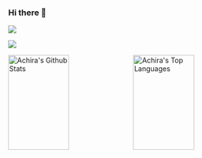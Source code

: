 ### Hi there 👋
![](https://komarev.com/ghpvc/?username=AchiraNadeeshan&style=for-the-badge)

![](https://hit.yhype.me/github/profile?user_id=85824425)

<a href="https://github.com/AchiraNadeeshan"><img alt="Achira's Github Stats" src="https://denvercoder1-github-readme-stats.vercel.app/api?username=achiranadeeshan&show_icons=true&count_private=true&theme=react&border_color=7F3FBF&bg_color=0D1117&title_color=F85D7F&icon_color=F8D866" height="192px" width="49.5%"/></a>
  <a href="https://github.com/AchiraNadeeshan"><img alt="Achira's Top Languages" src="https://denvercoder1-github-readme-stats.vercel.app/api/top-langs/?username=achiranadeeshan&langs_count=8&layout=compact&theme=react&border_color=7F3FBF&bg_color=0D1117&title_color=F85D7F&icon_color=F8D866" height="192px" width="49.5%"/></a>
 



<!--
**AchiraNadeeshan/AchiraNadeeshan** is a ✨ _special_ ✨ repository because its `README.md` (this file) appears on your GitHub profile.

Here are some ideas to get you started:

- 🔭 I’m currently working on ...
- 🌱 I’m currently learning ...
- 👯 I’m looking to collaborate on ...
- 🤔 I’m looking for help with ...
- 💬 Ask me about ...
- 📫 How to reach me: ...
- 😄 Pronouns: ...
- ⚡ Fun fact: ...
-->
